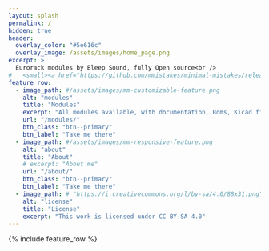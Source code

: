 ```yaml
---
layout: splash
permalink: /
hidden: true
header:
  overlay_color: "#5e616c"
  overlay_image: /assets/images/home_page.png
excerpt: >
  Eurorack modules by Bleep Sound, fully Open source<br />
#   <small><a href="https://github.com/mmistakes/minimal-mistakes/releases/tag/4.26.2">Latest release v4.26.2</a></small>
feature_row:
  - image_path: #/assets/images/mm-customizable-feature.png
    alt: "modules"
    title: "Modules"
    excerpt: "All modules available, with documentation, Boms, Kicad files..."
    url: "/modules/"
    btn_class: "btn--primary"
    btn_label: "Take me there"
  - image_path: #/assets/images/mm-responsive-feature.png
    alt: "about"
    title: "About"
    # excerpt: "About me"
    url: "/about/"
    btn_class: "btn--primary"
    btn_label: "Take me there"   
  - image_path: # "https://i.creativecommons.org/l/by-sa/4.0/88x31.png"
    alt: "license"
    title: "License"
    excerpt: "This work is licensed under CC BY-SA 4.0"
---
```


{% include feature_row %}
